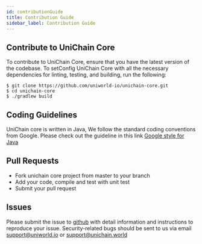```yaml
---
id: contributionGuide
title: Contribution Guide
sidebar_label: Contribution Guide
---
```


## Contribute to UniChain Core

To contribute to UniChain Core, ensure that you have the latest version of the codebase. To setConfig UniChain Core with all the necessary dependencies for linting, testing, and building, run the following:

```
$ git clone https://github.com/uniworld-io/unichain-core.git
$ cd unichain-core
$ ./gradlew build 
```

## Coding Guidelines

UniChain core is written in Java, We follow the standard coding conventions from Google. Please check out the guideline in this link [Google style for Java](https://google.github.io/styleguide/javaguide.html)


## Pull Requests
- Fork unichain core project from master to your branch
- Add your code, compile and test with unit test
- Submit your pull request

## Issues
Please submit the issue to [github](https://github.com/uniworld-io/unichain-core/issues) with detail information and instructions to reproduce your issue. Security-related bugs should be sent to us via email support@uniworld.io or support@unichain.world

